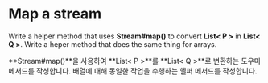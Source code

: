 # Map a stream

Write a helper method that uses **Stream#map()** to convert **List< P >** in **List< Q >**. Write a heper method that does the same thing for arrays.

**Stream#map()**을 사용하여 **List< P >**를 **List< Q >**로 변환하는 도우미 메서드를 작성합니다. 배열에 대해 동일한 작업을 수행하는 헬퍼 메서드를 작성합니다.
